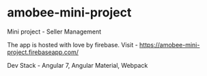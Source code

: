 # amobee-mini-project
Mini project - Seller Management

The app is hosted with love by firebase. Visit - https://amobee-mini-project.firebaseapp.com/

Dev Stack - Angular 7, Angular Material, Webpack
